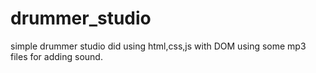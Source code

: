 # drummer_studio
simple drummer studio did using html,css,js with DOM using some mp3 files for adding sound.
